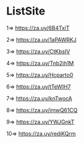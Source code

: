 # ListSite

1=> https://za.uy/6B4TxiT

2=> https://za.uy/1aPAWRKJ

3=> https://za.uy/CtKbsIV

4=> https://za.uy/Tnb2ih1M

5=> https://za.uy/Hcparto0

6=> https://za.uy/tTeWIH7

7=> https://za.uy/knTwocA

8=> https://za.uy/imwQ61CQ

9=> https://za.uy/YWJGnkT

10=> https://za.uy/rediKQrm
